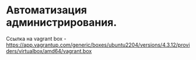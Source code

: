 # Автоматизация администрирования.
Ссылка на vagrant box - https://app.vagrantup.com/generic/boxes/ubuntu2204/versions/4.3.12/providers/virtualbox/amd64/vagrant.box 
